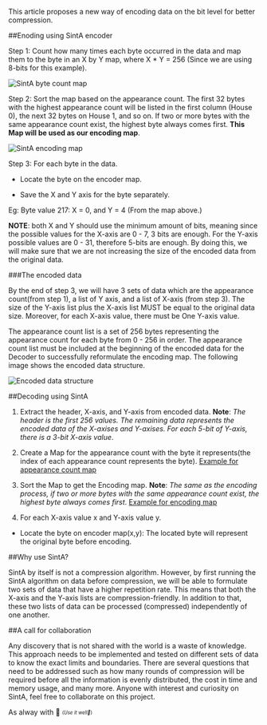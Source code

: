 This article proposes a new way of encoding data on the bit level for better compression.

##Enoding using SintA encoder

Step 1: Count how many times each byte occurred in the data and map them to the byte in an X by Y map, where X * Y = 256 (Since we are using 8-bits for this example). 

![SintA byte count map](https://dev-to-uploads.s3.amazonaws.com/uploads/articles/tv9erzsm50c53g1xvphs.png)

Step 2:  Sort the map based on the appearance count. The first 32 bytes with the highest appearance count will be listed in the first column (House 0), the next 32 bytes on House 1, and so on. If two or more bytes with the same appearance count exist, the highest byte always comes first. **This Map will be used as our encoding map**. 

![SintA encoding map](https://dev-to-uploads.s3.amazonaws.com/uploads/articles/3i0fimyxllbptfglnct6.png)

Step 3: For each byte in the data.

- Locate the byte on the encoder map.

- Save the X and Y axis for the byte separately.

Eg: Byte value 217: X = 0, and Y = 4 (From the map above.)

**NOTE**: both X and Y should use the minimum amount of bits, meaning since the possible values for the X-axis are 0 - 7, 3 bits are enough. For the Y-axis possible values are 0 - 31, therefore 5-bits are enough. By doing this, we will make sure that we are not increasing the size of the encoded data from the original data.

###The encoded data

By the end of step 3, we will have 3 sets of data which are the appearance count(from step 1), a list of Y axis, and a list of X-axis (from step 3). The size of the Y-axis list plus the X-axis list MUST be equal to the original data size. Moreover, for each X-axis value, there must be One Y-axis value. 

The appearance count list is a set of 256 bytes representing the appearance count for each byte from 0 - 256 in order. The appearance count list must be included at the beginning of the encoded data for the Decoder to successfully reformulate the encoding map. The following image shows the encoded data structure.

![Encoded data structure](https://dev-to-uploads.s3.amazonaws.com/uploads/articles/8wrvapfgmmdiovquip7i.png)

##Decoding using SintA

1. Extract the header, X-axis, and Y-axis from encoded data.
**Note**: _The header is the first 256 values. The remaining data represents the encoded data of the X-axises and Y-axises. For each 5-bit of Y-axis, there is a 3-bit X-axis value_.

2. Create a Map for the appearance count with the byte it represents(the index of each appearance count represents the byte). [Example for appearance count map](https://dev-to-uploads.s3.amazonaws.com/uploads/articles/tv9erzsm50c53g1xvphs.png)

3. Sort the Map to get the Encoding map. 
**Note**: _The same as the encoding process, if two or more bytes with the same appearance count exist, the highest byte always comes first_. [Example for encoding map](https://dev-to-uploads.s3.amazonaws.com/uploads/articles/3i0fimyxllbptfglnct6.png)

4. For each X-axis value x and Y-axis value y.
- Locate the byte on encoder map(x,y): The located byte will represent the original byte before encoding.

##Why use SintA?

SintA by itself is not a compression algorithm. However, by first running the SintA algorithm on data before compression, we will be able to formulate two sets of data that have a higher repetition rate. This means that both the X-axis and the Y-axis lists are compression-friendly. In addition to that, these two lists of data can be processed (compressed) independently of one another. 

##A call for collaboration

Any discovery that is not shared with the world is a waste of knowledge. This approach needs to be implemented and tested on different sets of data to know the exact limits and boundaries. There are several questions that need to be addressed such as how many rounds of compression will be required before all the information is evenly distributed, the cost in time and memory usage, and many more. Anyone with interest and curiosity on SintA, feel free to collaborate on this project.

As alway with 💜 <sub><sup>(_Use it well🙂_)</sup></sub>   



